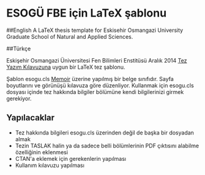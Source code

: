 # ESOGÜ FBE için LaTeX şablonu

##English
A LaTeX thesis template for Eskisehir Osmangazi University Graduate School of Natural and Applied Sciences. 

##Türkçe

Eskişehir Osmangazi Üniversitesi Fen Bilimleri Enstitüsü Aralık 2014 [Tez Yazım Kılavuzuna] uygun bir LaTeX tez şablonu.  

Şablon esogu.cls [Memoir] üzerine yapılmış bir belge sınıfıdır. Sayfa boyutlarını ve görünüşü kılavuza göre düzenliyor. Kullanmak için esogu.cls dosyası içinde tez hakkında bilgiler bölümüne kendi bilgilerinizi girmek gerekiyor. 

## Yapılacaklar

- Tez hakkında bilgileri esogu.cls üzerinden değil de başka bir dosyadan almak
- Tezin TASLAK halin ya da sadece belli bölümlerinin PDF çıktısını alabilme özelliğinin eklenmesi
- CTAN'a eklemek için gerekenlerin yapılması
- Kullanım kılavuzu yapılması


[Tez Yazım Kılavuzuna]: http://fenenst.ogu.edu.tr/
[Memoir]: http://www.ctan.org/tex-archive/macros/latex/contrib/memoir/
